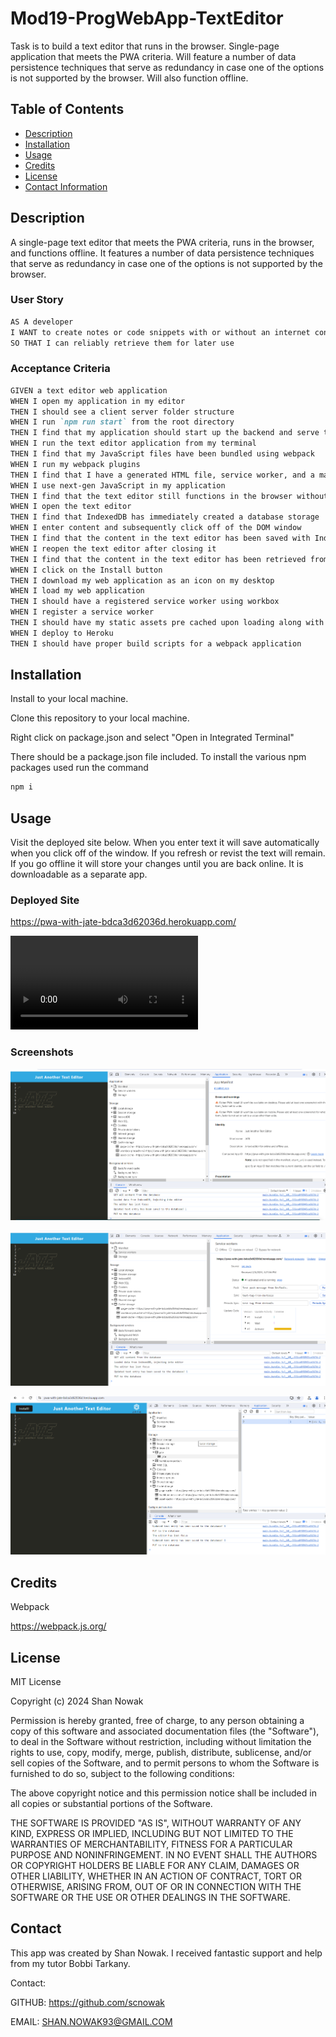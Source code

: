 # Mod19-ProgWebApp-TextEditor
Task is to build a text editor that runs in the browser. Single-page application that meets the PWA criteria. Will feature a number of data persistence techniques that serve as redundancy in case one of the options is not supported by the browser. Will also function offline.


## Table of Contents

- [Description](#description)
- [Installation](#installation)
- [Usage](#usage)
- [Credits](#credits)
- [License](#license)
- [Contact Information](#Contact)


## Description

A single-page text editor that meets the PWA criteria, runs in the browser, and functions offline. It features a number of data persistence techniques that serve as redundancy in case one of the options is not supported by the browser.

### User Story

```md
AS A developer
I WANT to create notes or code snippets with or without an internet connection
SO THAT I can reliably retrieve them for later use
```

### Acceptance Criteria

```md
GIVEN a text editor web application
WHEN I open my application in my editor
THEN I should see a client server folder structure
WHEN I run `npm run start` from the root directory
THEN I find that my application should start up the backend and serve the client
WHEN I run the text editor application from my terminal
THEN I find that my JavaScript files have been bundled using webpack
WHEN I run my webpack plugins
THEN I find that I have a generated HTML file, service worker, and a manifest file
WHEN I use next-gen JavaScript in my application
THEN I find that the text editor still functions in the browser without errors
WHEN I open the text editor
THEN I find that IndexedDB has immediately created a database storage
WHEN I enter content and subsequently click off of the DOM window
THEN I find that the content in the text editor has been saved with IndexedDB
WHEN I reopen the text editor after closing it
THEN I find that the content in the text editor has been retrieved from our IndexedDB
WHEN I click on the Install button
THEN I download my web application as an icon on my desktop
WHEN I load my web application
THEN I should have a registered service worker using workbox
WHEN I register a service worker
THEN I should have my static assets pre cached upon loading along with subsequent pages and static assets
WHEN I deploy to Heroku
THEN I should have proper build scripts for a webpack application
```

## Installation
 
Install to your local machine.

Clone this repository to your local machine.

Right click on package.json and select "Open in Integrated Terminal"

There should be a package.json file included. To install the various npm packages used run the command

```md
npm i
```

## Usage

Visit the deployed site below. When you enter text it will save automatically when you click off of the window. If you refresh or revist the text will remain. If you go offline it will store your changes until you are back online. It is downloadable as a separate app.

### Deployed Site
https://pwa-with-jate-bdca3d62036d.herokuapp.com/


<video src="MOD19_TEXT_EDITOR02052024.mp4" controls title="Title"></video>

### Screenshots

![Manifest.json](/assets/manifest_json.png)

![Registered Service Worker](/assets/reg_svc_worker.png)

![IndexedDB Storage](/assets/indexedDB_storage.png)



## Credits

Webpack

https://webpack.js.org/



## License
MIT License

Copyright (c) 2024 Shan Nowak

Permission is hereby granted, free of charge, to any person obtaining a copy
of this software and associated documentation files (the "Software"), to deal
in the Software without restriction, including without limitation the rights
to use, copy, modify, merge, publish, distribute, sublicense, and/or sell
copies of the Software, and to permit persons to whom the Software is
furnished to do so, subject to the following conditions:

The above copyright notice and this permission notice shall be included in all
copies or substantial portions of the Software.

THE SOFTWARE IS PROVIDED "AS IS", WITHOUT WARRANTY OF ANY KIND, EXPRESS OR
IMPLIED, INCLUDING BUT NOT LIMITED TO THE WARRANTIES OF MERCHANTABILITY,
FITNESS FOR A PARTICULAR PURPOSE AND NONINFRINGEMENT. IN NO EVENT SHALL THE
AUTHORS OR COPYRIGHT HOLDERS BE LIABLE FOR ANY CLAIM, DAMAGES OR OTHER
LIABILITY, WHETHER IN AN ACTION OF CONTRACT, TORT OR OTHERWISE, ARISING FROM,
OUT OF OR IN CONNECTION WITH THE SOFTWARE OR THE USE OR OTHER DEALINGS IN THE
SOFTWARE.

## Contact

This app was created by Shan Nowak.
I received fantastic support and help from my tutor Bobbi Tarkany.

Contact:

GITHUB: https://github.com/scnowak

EMAIL:  SHAN.NOWAK93@GMAIL.COM
